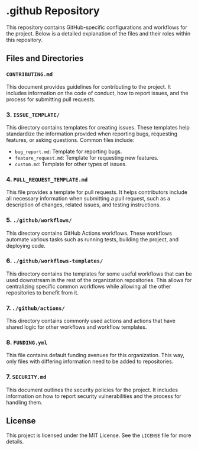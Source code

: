 <!--
SPDX-FileCopyrightText: 2024 Ali Sajid Imami

SPDX-License-Identifier: MIT
-->

# .github Repository

This repository contains GitHub-specific configurations and workflows for the project. Below is a detailed explanation of the files and their roles within this repository.

## Files and Directories

### `CONTRIBUTING.md`

This document provides guidelines for contributing to the project. It includes information on the code of conduct, how to report issues, and the process for submitting pull requests.

### 3. `ISSUE_TEMPLATE/`

This directory contains templates for creating issues. These templates help standardize the information provided when reporting bugs, requesting features, or asking questions. Common files include:

- `bug_report.md`: Template for reporting bugs.
- `feature_request.md`: Template for requesting new features.
- `custom.md`: Template for other types of issues.

### 4. `PULL_REQUEST_TEMPLATE.md`

This file provides a template for pull requests. It helps contributors include all necessary information when submitting a pull request, such as a description of changes, related issues, and testing instructions.

### 5. `./github/workflows/`

This directory contains GitHub Actions workflows. These workflows automate various tasks such as running tests, building the project, and deploying code.

### 6. `./github/workflows-templates/`

This directory contains the templates for some useful workflows that can be used downstream in the rest of the organization repositories. This allows for centralizing specific common workflows while allowing all the other repositories to benefit from it.

### 7. `./github/actions/`

This directory contains commonly used actions and actions that have shared logic for other workflows and workflow templates.

### 8. `FUNDING.yml`

This file contains default funding avenues for this organization. This way, only files with differing information need to be added to repositories.

### 7. `SECURITY.md`

This document outlines the security policies for the project. It includes information on how to report security vulnerabilities and the process for handling them.

## License

This project is licensed under the MIT License. See the `LICENSE` file for more details.
